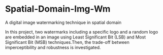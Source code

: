 # Spatial-Domain-Img-Wm
A digital image watermarking technique in spatial domain

In this project, two watermarks including a specific logo and a random logo are embedded in an image using Least Significant Bit (LSB) and Most Significant Bit (MSB) techniques.Then, the trade-off between imperceptibility and robustness is investigated.
